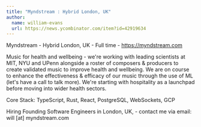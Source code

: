 ```yaml
---
title: "Myndstream : Hybrid London, UK"
author:
  name: william-evans
  url: https://news.ycombinator.com/item?id=42919634
---
```

Myndstream - Hybrid London, UK - Full time - <a href="https:&#x2F;&#x2F;myndstream.com" rel="nofollow">https:&#x2F;&#x2F;myndstream.com</a>

Music for health and wellbeing - we&#x27;re working with leading scientists at MIT, NYU and UPenn alongside a roster of composers &amp; producers to create validated music to improve health and wellbeing. We are on course to enhance the effectiveness &amp; efficacy of our music through the use of ML (let&#x27;s have a call to talk more). We&#x27;re starting with hospitality as a launchpad before moving into wider health sectors.

Core Stack: TypeScript, Rust, React, PostgreSQL, WebSockets, GCP

Hiring Founding Software Engineers in London, UK, - contact me via email: will [at] myndstream.com
<JobApplication />
